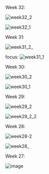 Week 32:

![week32_2](https://user-images.githubusercontent.com/84888389/152670737-57720aa6-712d-43da-9c47-5d0c1698265c.gif)

![week32_1](https://user-images.githubusercontent.com/84888389/152670740-3de5f36e-8ce0-4187-af05-42278ddafece.gif)


Week 31:

![week31_2_](https://user-images.githubusercontent.com/84888389/152145402-eb062e80-e88e-4622-8eeb-4c1aa89f9dc3.gif)

focus:
![week31_1](https://user-images.githubusercontent.com/84888389/152145444-9f63a330-bea2-4c14-b665-d6b5b41cf226.gif)


Week 30:

![week30_2](https://user-images.githubusercontent.com/84888389/150482088-834434fc-faa4-4d34-8625-1c0ce6196470.gif)

![week30_1](https://user-images.githubusercontent.com/84888389/150482102-ff7bc2fe-e7c5-42b2-9f65-ef96d9dee25a.gif)


Week 29:

![week29_2](https://user-images.githubusercontent.com/84888389/150095168-efe41ebb-87a9-49d9-9133-b04ed05ba2ab.gif)

![week29_2_2](https://user-images.githubusercontent.com/84888389/150095808-96d56f31-7b62-4dca-8135-9de339c91734.gif)

Week 28:

![week28-2](https://user-images.githubusercontent.com/84888389/148673359-51f0dce6-c197-439d-8222-77811a3e0c32.gif)

![week28_](https://user-images.githubusercontent.com/84888389/148673413-166bc795-face-4277-8c3f-893d3ceca987.gif)

Week 27:

![image](https://user-images.githubusercontent.com/84888389/148535488-30b170da-93c8-40a1-bb60-e1d2f8341579.png)

